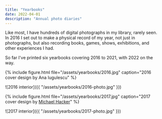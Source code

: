 ```yaml
---
title: "Yearbooks"
date: 2022-04-01
description: "Annual photo diaries"
---
```


Like most, I have hundreds of digital photographs in my library, rarely seen. In 2016 I set out to make a physical record of my year, not just in photographs, but also recording books, games, shows, exhibitions, and other experiences I had.

So far I've printed six yearbooks covering 2016 to 2021, with 2022 on the way.

{% include figure.html file="/assets/yearbooks/2016.jpg" caption="2016 cover design by Ana Iugulescu" %}

![2016 interior]({{ "/assets/yearbooks/2016-photo.jpg" }})

{% include figure.html file="/assets/yearbooks/2017.jpg" caption="2017 cover design by [Michael Hacker](http://www.michaelhacker.at/)" %}

![2017 interior]({{ "/assets/yearbooks/2017-photo.jpg" }})
